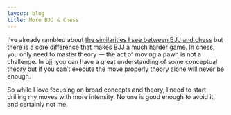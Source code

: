 ```yaml
---
layout: blog
title: More BJJ & Chess
---
```

I’ve already rambled about [the similarities I see between BJJ and chess](http://yannick-lohse.fr/bjj/2013/12/19/starcraft.html) but there is a core difference that makes BJJ a much harder game. In chess, you only need to master theory — the act of moving a pawn is not a challenge. In bjj, you can have a great understanding of some conceptual theory but if you can’t execute the move properly theory alone will never be enough.

So while I love focusing on broad concepts and theory, I need to start drilling my moves with more intensity. No one is good enough to avoid it, and certainly not me.